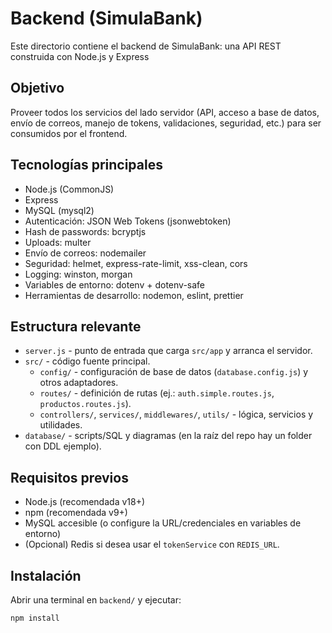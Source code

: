 # Backend (SimulaBank)

Este directorio contiene el backend de SimulaBank: una API REST construida con Node.js y Express

## Objetivo

Proveer todos los servicios del lado servidor (API, acceso a base de datos, envío de correos, manejo de tokens, validaciones, seguridad, etc.) para ser consumidos por el frontend.

## Tecnologías principales

- Node.js (CommonJS)
- Express
- MySQL (mysql2)
- Autenticación: JSON Web Tokens (jsonwebtoken)
- Hash de passwords: bcryptjs
- Uploads: multer
- Envío de correos: nodemailer
- Seguridad: helmet, express-rate-limit, xss-clean, cors
- Logging: winston, morgan
- Variables de entorno: dotenv + dotenv-safe
- Herramientas de desarrollo: nodemon, eslint, prettier

## Estructura relevante

- `server.js` - punto de entrada que carga `src/app` y arranca el servidor.
- `src/` - código fuente principal.
  - `config/` - configuración de base de datos (`database.config.js`) y otros adaptadores.
  - `routes/` - definición de rutas (ej.: `auth.simple.routes.js`, `productos.routes.js`).
  - `controllers/`, `services/`, `middlewares/`, `utils/` - lógica, servicios y utilidades.
- `database/` - scripts/SQL y diagramas (en la raíz del repo hay un folder con DDL ejemplo).

## Requisitos previos

- Node.js (recomendada v18+)
- npm (recomendada v9+)
- MySQL accesible (o configure la URL/credenciales en variables de entorno)
- (Opcional) Redis si desea usar el `tokenService` con `REDIS_URL`.

## Instalación

Abrir una terminal en `backend/` y ejecutar:

```powershell
npm install
```
